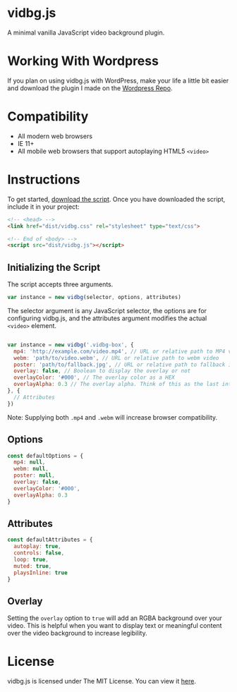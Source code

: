 # vidbg.js

A minimal vanilla JavaScript video background plugin.

# Working With Wordpress

If you plan on using vidbg.js with WordPress, make your life a little bit easier and download the plugin I made on the [Wordpress Repo](https://wordpress.org/plugins/video-background/).

# Compatibility

* All modern web browsers
* IE 11+
* All mobile web browsers that support autoplaying HTML5 `<video>`

# Instructions

To get started, [download the script](https://github.com/blakedotvegas/supreme_theme/archive/master.zip). Once you have downloaded the script, include it in your project:


```html
<!-- <head> -->
<link href="dist/vidbg.css" rel="stylesheet" type="text/css">

<!-- End of <body> -->
<script src="dist/vidbg.js"></script>
```

## Initializing the Script

The script accepts three arguments.

```js
var instance = new vidbg(selector, options, attributes)
```

The selector argument is any JavaScript selector, the options are for configuring vidbg.js, and the attributes argument modifies the actual `<video>` element.

```js

var instance = new vidbg('.vidbg-box', {
  mp4: 'http://example.com/video.mp4', // URL or relative path to MP4 video
  webm: 'path/to/video.webm', // URL or relative path to webm video
  poster: 'path/to/fallback.jpg', // URL or relative path to fallback image
  overlay: false, // Boolean to display the overlay or not
  overlayColor: '#000', // The overlay color as a HEX
  overlayAlpha: 0.3 // The overlay alpha. Think of this as the last integer in RGBA()
}, {
  // Attributes
})
```
Note: Supplying both `.mp4` and `.webm` will increase browser compatibility.

## Options

```js
const defaultOptions = {
  mp4: null,
  webm: null,
  poster: null,
  overlay: false,
  overlayColor: '#000',
  overlayAlpha: 0.3
}
```

## Attributes

```js
const defaultAttributes = {
  autoplay: true,
  controls: false,
  loop: true,
  muted: true,
  playsInline: true
}
```

## Overlay
Setting the `overlay` option to `true` will add an RGBA background over your video. This is helpful when you want to display text or meaningful content over the video background to increase legibility.


# License

vidbg.js is licensed under The MIT License. You can view it [here](https://github.com/blakedotvegas/vidbg/blob/master/LICENSE).
